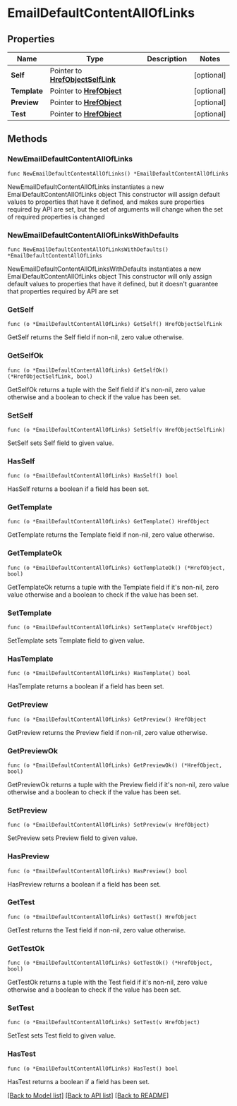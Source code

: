 # EmailDefaultContentAllOfLinks

## Properties

Name | Type | Description | Notes
------------ | ------------- | ------------- | -------------
**Self** | Pointer to [**HrefObjectSelfLink**](HrefObjectSelfLink.md) |  | [optional] 
**Template** | Pointer to [**HrefObject**](HrefObject.md) |  | [optional] 
**Preview** | Pointer to [**HrefObject**](HrefObject.md) |  | [optional] 
**Test** | Pointer to [**HrefObject**](HrefObject.md) |  | [optional] 

## Methods

### NewEmailDefaultContentAllOfLinks

`func NewEmailDefaultContentAllOfLinks() *EmailDefaultContentAllOfLinks`

NewEmailDefaultContentAllOfLinks instantiates a new EmailDefaultContentAllOfLinks object
This constructor will assign default values to properties that have it defined,
and makes sure properties required by API are set, but the set of arguments
will change when the set of required properties is changed

### NewEmailDefaultContentAllOfLinksWithDefaults

`func NewEmailDefaultContentAllOfLinksWithDefaults() *EmailDefaultContentAllOfLinks`

NewEmailDefaultContentAllOfLinksWithDefaults instantiates a new EmailDefaultContentAllOfLinks object
This constructor will only assign default values to properties that have it defined,
but it doesn't guarantee that properties required by API are set

### GetSelf

`func (o *EmailDefaultContentAllOfLinks) GetSelf() HrefObjectSelfLink`

GetSelf returns the Self field if non-nil, zero value otherwise.

### GetSelfOk

`func (o *EmailDefaultContentAllOfLinks) GetSelfOk() (*HrefObjectSelfLink, bool)`

GetSelfOk returns a tuple with the Self field if it's non-nil, zero value otherwise
and a boolean to check if the value has been set.

### SetSelf

`func (o *EmailDefaultContentAllOfLinks) SetSelf(v HrefObjectSelfLink)`

SetSelf sets Self field to given value.

### HasSelf

`func (o *EmailDefaultContentAllOfLinks) HasSelf() bool`

HasSelf returns a boolean if a field has been set.

### GetTemplate

`func (o *EmailDefaultContentAllOfLinks) GetTemplate() HrefObject`

GetTemplate returns the Template field if non-nil, zero value otherwise.

### GetTemplateOk

`func (o *EmailDefaultContentAllOfLinks) GetTemplateOk() (*HrefObject, bool)`

GetTemplateOk returns a tuple with the Template field if it's non-nil, zero value otherwise
and a boolean to check if the value has been set.

### SetTemplate

`func (o *EmailDefaultContentAllOfLinks) SetTemplate(v HrefObject)`

SetTemplate sets Template field to given value.

### HasTemplate

`func (o *EmailDefaultContentAllOfLinks) HasTemplate() bool`

HasTemplate returns a boolean if a field has been set.

### GetPreview

`func (o *EmailDefaultContentAllOfLinks) GetPreview() HrefObject`

GetPreview returns the Preview field if non-nil, zero value otherwise.

### GetPreviewOk

`func (o *EmailDefaultContentAllOfLinks) GetPreviewOk() (*HrefObject, bool)`

GetPreviewOk returns a tuple with the Preview field if it's non-nil, zero value otherwise
and a boolean to check if the value has been set.

### SetPreview

`func (o *EmailDefaultContentAllOfLinks) SetPreview(v HrefObject)`

SetPreview sets Preview field to given value.

### HasPreview

`func (o *EmailDefaultContentAllOfLinks) HasPreview() bool`

HasPreview returns a boolean if a field has been set.

### GetTest

`func (o *EmailDefaultContentAllOfLinks) GetTest() HrefObject`

GetTest returns the Test field if non-nil, zero value otherwise.

### GetTestOk

`func (o *EmailDefaultContentAllOfLinks) GetTestOk() (*HrefObject, bool)`

GetTestOk returns a tuple with the Test field if it's non-nil, zero value otherwise
and a boolean to check if the value has been set.

### SetTest

`func (o *EmailDefaultContentAllOfLinks) SetTest(v HrefObject)`

SetTest sets Test field to given value.

### HasTest

`func (o *EmailDefaultContentAllOfLinks) HasTest() bool`

HasTest returns a boolean if a field has been set.


[[Back to Model list]](../README.md#documentation-for-models) [[Back to API list]](../README.md#documentation-for-api-endpoints) [[Back to README]](../README.md)


